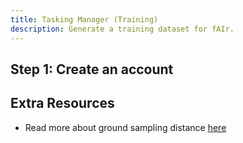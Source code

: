 ```yaml
---
title: Tasking Manager (Training)
description: Generate a training dataset for fAIr.
---
```


## Step 1: Create an account

## Extra Resources

- Read more about ground sampling distance [here](https://test.org)
